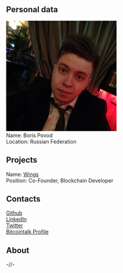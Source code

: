 ## Personal data
![photo](photo/boris_povod.jpeg)  
Name: Boris Povod  
Location: Russian Federation  
## Projects 
Name: [Wings](../projects/wings.md)  
Position: Co-Founder, Blockchain Developer  
## Contacts
[Github](https://github.com/borispovod)  
[LinkedIn](https://www.linkedin.com/in/boris-povod-361a1b79/)  
[Twitter](https://twitter.com/mr_povod)  
[Bitcointalk Profile](https://bitcointalk.org/index.php?action=profile;u=336778)  
## About
-//-
